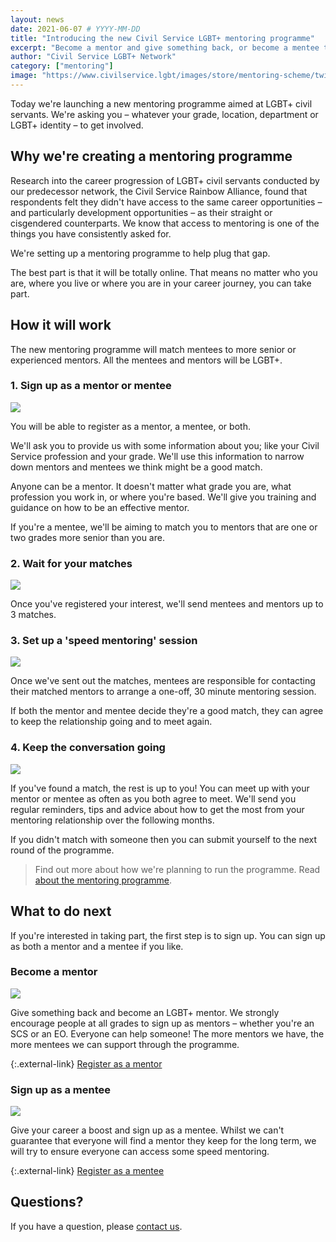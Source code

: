 ```yaml
---
layout: news
date: 2021-06-07 # YYYY-MM-DD
title: "Introducing the new Civil Service LGBT+ mentoring programme"
excerpt: "Become a mentor and give something back, or become a mentee to give your career a boost."
author: "Civil Service LGBT+ Network"
category: ["mentoring"]
image: "https://www.civilservice.lgbt/images/store/mentoring-scheme/twitter-timeline--mentoring-for-lgbt-civil-servants.png"
---
```


Today we're launching a new mentoring programme aimed at LGBT+ civil servants. We're asking you – whatever your grade, location, department or LGBT+ identity – to get involved.

## Why we're creating a mentoring programme

Research into the career progression of LGBT+ civil servants conducted by our predecessor network, the Civil Service Rainbow Alliance, found that respondents felt they didn't have access to the same career opportunities – and particularly development opportunities – as their straight or cisgendered counterparts. We know that access to mentoring is one of the things you have consistently asked for.

We're setting up a mentoring programme to help plug that gap.

The best part is that it will be totally online. That means no matter who you are, where you live or where you are in your career journey, you can take part.

## How it will work

The new mentoring programme will match mentees to more senior or experienced mentors. All the mentees and mentors will be LGBT+.

### 1. Sign up as a mentor or mentee

![](https://www.civilservice.lgbt/images/store/mentoring-scheme/website-explainer-1.png)

You will be able to register as a mentor, a mentee, or both.

We'll ask you to provide us with some information about you; like your Civil Service profession and your grade. We'll use this information to narrow down mentors and mentees we think might be a good match.

Anyone can be a mentor. It doesn't matter what grade you are, what profession you work in, or where you're based. We'll give you training and guidance on how to be an effective mentor.

If you're a mentee, we'll be aiming to match you to mentors that are one or two grades more senior than you are.

### 2. Wait for your matches

![](https://www.civilservice.lgbt/images/store/mentoring-scheme/website-explainer-2.png)

Once you've registered your interest, we'll send mentees and mentors up to 3 matches.

### 3. Set up a 'speed mentoring' session

![](https://www.civilservice.lgbt/images/store/mentoring-scheme/website-explainer-3.png)

Once we've sent out the matches, mentees are responsible for contacting their matched mentors to arrange a one-off, 30 minute mentoring session.

If both the mentor and mentee decide they're a good match, they can agree to keep the relationship going and to meet again.

### 4. Keep the conversation going

![](https://www.civilservice.lgbt/images/store/mentoring-scheme/website-explainer-4.png)

If you've found a match, the rest is up to you! You can meet up with your mentor or mentee as often as you both agree to meet. We'll send you regular reminders, tips and advice about how to get the most from your mentoring relationship over the following months.

If you didn't match with someone then you can submit yourself to the next round of the programme.

> Find out more about how we're planning to run the programme.
> Read [about the mentoring programme](/publication/about-our-mentoring-programme).

## What to do next

If you're interested in taking part, the first step is to sign up. You can sign up as both a mentor and a mentee if you like.

### Become a mentor

![](https://www.civilservice.lgbt/images/store/mentoring-scheme/twitter-timeline--become-a-mentor.png)

Give something back and become an LGBT+ mentor. We strongly encourage people at all grades to sign up as mentors – whether you're an SCS or an EO. Everyone can help someone! The more mentors we have, the more mentees we can support through the programme.

{:.external-link}
[Register as a mentor](https://www.civilservice.lgbt/publication/register-as-a-mentor)

### Sign up as a mentee

![](https://www.civilservice.lgbt/images/store/mentoring-scheme/twitter-timeline--find-a-mentor.png)

Give your career a boost and sign up as a mentee. Whilst we can't guarantee that everyone will find a mentor they keep for the long term, we will try to ensure everyone can access some speed mentoring.

{:.external-link}
[Register as a mentee](https://www.civilservice.lgbt/publication/register-as-a-mentee)

## Questions?

If you have a question, please [contact us](/about/contact-us).
